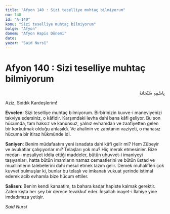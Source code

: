 ```yaml
---
title: "Afyon 140 : Sizi teselliye muhtaç bilmiyorum"
no: 140
id: "A-140"
konu: "Sizi teselliye muhtaç bilmiyorum"
bolge: "Afyon"
donem: "Afyon Hapis Dönemi"
date: 
yazar: "Said Nursî"
---
```


# Afyon 140 : Sizi teselliye muhtaç bilmiyorum

<p class="arabic" dir="rtl" title="Meal: “Her türlü noksan sıfatlardan yüce olan Allah’ın adıyla.”">بِاسْمِهِ سُبْحَانَهُ</p>

Aziz, Sıddık Kardeşlerim!

**Evvelen**: Sizi teselliye muhtaç bilmiyorum. Birbirinizin kuvve-i maneviyenizi takviye edersiniz, o kâfidir. Karşımdaki levha dahi bana kâfi geliyor. Bu son hücumda, tam haksız ve kanunsuz, yalnız evhamdan ve zaafiyetten gelen bir korkutmak olduğu anlaşıldı. Ve ahalinin ve zabıtanın vaziyeti, o manasız hücuma bir itiraz hükmünde idi.

**Saniyen**: Benim müdafaatım yeni isnadata dahi kâfi gelir mi? Hem Zübeyir ve avukatlar çalışıyorlar mı? Telaşları yok mu? Hiç merak etmesinler. Bize medar-ı mesuliyet iddia ettiği maddeler, bütün uhuvvet-i imaniyeyi taşıyanları, hatta bütün imamların namaz cemaatlerini ve bütün üstad ve muallimlerin talebelerini dahi mesul etmek lazım gelir. Demek muhalifleri çok kuvvet bulmuşlar ki, bunlar bu telaşlı ve imkanatı vukuat yerinde istimal ederek acib evhamla bize hücum ettiler.

**Salisen**: Benim kendi kanaatim, ta bahara kadar hapiste kalmak gerektir. Zaten kışta her şey bir derece tevakkuf eder. İnşallah inayet-i İlahiye yine imdadımıza yetişir.

*Said Nursî*
